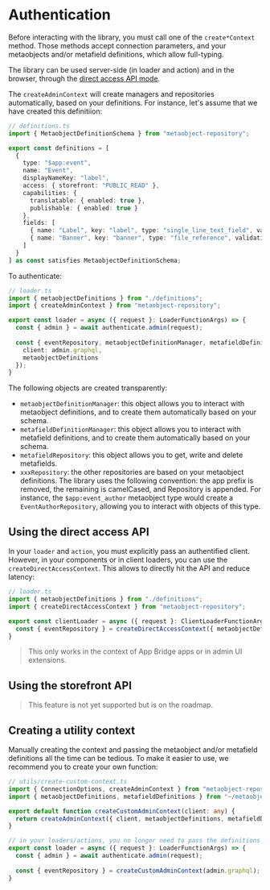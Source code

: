# Authentication

Before interacting with the library, you must call one of the `create*Context` method. Those methods accept connection parameters, and your metaobjects and/or metafield definitions, which allow full-typing.

The library can be used server-side (in loader and action) and in the browser, through the [direct access API mode](https://shopify.dev/docs/api/app-bridge-library#direct-api-access).

The `createAdminContext` will create managers and repositories automatically, based on your definitions. For instance, let's assume that we have created this definitiion:

```ts
// definitions.ts
import { MetaobjectDefinitionSchema } from "metaobject-repository";

export const definitions = [
  {
    type: "$app:event",
    name: "Event",
    displayNameKey: "label",
    access: { storefront: "PUBLIC_READ" },
    capabilities: {
      translatable: { enabled: true },
      publishable: { enabled: true }
    },
    fields: [
      { name: "Label", key: "label", type: "single_line_text_field", validations: { max: 255 } },
      { name: "Banner", key: "banner", type: "file_reference", validations: { fileTypes: ["Image"] } }
    ]
  }
] as const satisfies MetaobjectDefinitionSchema;
```

To authenticate:

```ts
// loader.ts
import { metaobjectDefinitions } from "./definitions";
import { createAdminContext } from "metaobject-repository";

export const loader = async ({ request }: LoaderFunctionArgs) => {
  const { admin } = await authenticate.admin(request);
  
  const { eventRepository, metaobjectDefinitionManager, metafieldDefinitionManager, metafieldRepository } = createAdminContext({ 
    client: admin.graphql,
    metaobjectDefinitions 
  });
}
```

The following objects are created transparently:

* `metaobjectDefinitionManager`: this object allows you to interact with metaobject definitions, and to create them automatically based on your schema.
* `metafieldDefinitionManager`: this object allows you to interact with metafield definitions, and to create them automatically based on your schema.
* `metafieldRepository`: this object allows you to get, write and delete metafields.
* `xxxRepository`: the other repositories are based on your metaobject definitions. The library uses the following convention: the app prefix is removed, the remaining is camelCased, and Repository is appended. For instance, the `$app:event_author` metaobject type would create a `EventAuthorRepository`, allowing you to interact with objects of this type.

## Using the direct access API

In your `loader` and `action`, you must explicitly pass an authentified client. However, in your components or in client loaders, you can use the `createDirectAccessContext`. This allows to directly hit the API and reduce latency:

```ts
// loader.ts
import { metaobjectDefinitions } from "./definitions";
import { createDirectAccessContext } from "metaobject-repository";

export const clientLoader = async ({ request }: ClientLoaderFunctionArgs) => {
  const { eventRepository } = createDirectAccessContext({ metaobjectDefinitions });
}
```

> This only works in the context of App Bridge apps or in admin UI extensions.

## Using the storefront API

> This feature is not yet supported but is on the roadmap.

## Creating a utility context

Manually creating the context and passing the metaobject and/or metafield definitions all the time can be tedious. To make it easier to use, we recommend you to create your own function:

```ts
// utils/create-custom-context.ts
import { ConnectionOptions, createAdminContext } from "metaobject-repository";
import { metaobjectDefinitions, metafieldDefinitions } from "~/metaobjects/definitions";

export default function createCustomAdminContext(client: any) {
  return createAdminContext({ client, metaobjectDefinitions, metafieldDefinitions });
}

// in your loaders/actions, you no longer need to pass the definitions all the time:
export const loader = async ({ request }: LoaderFunctionArgs) => {
  const { admin } = await authenticate.admin(request);
  
  const { eventRepository } = createCustomAdminContext(admin.graphql);
}